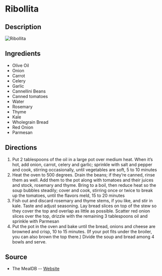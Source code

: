 # Ribollita

## Description
![Ribollita](https://www.themealdb.com/images/media/meals/xrrwpx1487347049.jpg "Ribollita")

## Ingredients
- Olive Oil
- Onion
- Carrot
- Celery
- Garlic
- Cannellini Beans
- Canned tomatoes
- Water
- Rosemary
- Thyme
- Kale
- Wholegrain Bread
- Red Onion
- Parmesan

## Directions
1. Put 2 tablespoons of the oil in a large pot over medium heat. When it’s hot, add onion, carrot, celery and garlic; sprinkle with salt and pepper and cook, stirring occasionally, until vegetables are soft, 5 to 10 minutes
2. Heat the oven to 500 degrees. Drain the beans; if they’re canned, rinse them as well. Add them to the pot along with tomatoes and their juices and stock, rosemary and thyme. Bring to a boil, then reduce heat so the soup bubbles steadily; cover and cook, stirring once or twice to break up the tomatoes, until the flavors meld, 15 to 20 minutes
3. Fish out and discard rosemary and thyme stems, if you like, and stir in kale. Taste and adjust seasoning. Lay bread slices on top of the stew so they cover the top and overlap as little as possible. Scatter red onion slices over the top, drizzle with the remaining 3 tablespoons oil and sprinkle with Parmesan
4. Put the pot in the oven and bake until the bread, onions and cheese are browned and crisp, 10 to 15 minutes. (If your pot fits under the broiler, you can also brown the top there.) Divide the soup and bread among 4 bowls and serve.

## Source

- The MealDB -- [Website](https://themealdb.com/)
